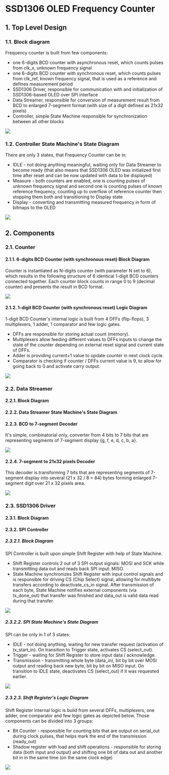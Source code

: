 # SSD1306 OLED Frequency Counter

## 1. Top Level Design

### 1.1. Block diagram

Frequency counter is built from few components:
- one 6-digits BCD counter with asynchronous reset, which counts pulses from clk_x, unknown frequency signal
- one 6-digits BCD counter with synchronous reset, which counts pulses from clk_ref, known frequency signal, that is used as a reference and defines measurement period
- SSD1306 Driver, responsible for communication with and initialization of SSD1306-based OLED over SPI interface
- Data Streamer, responsible for conversion of measurement result from BCD to enlarged 7-segment format (with size of a digit defined as 21x32 pixels)
- Controller, simple State Machine responsible for synchronization between all other blocks

<img src="docs/diagrams/Block Diagram.drawio.svg">

### 1.2. Controller State Machine's State Diagram

There are only 3 states, that Frequency Counter can be in:
- IDLE - not doing anything meaningful, waiting only for Data Streamer to become ready (that also means that SSD1306 OLED was initialized first time after reset and can be now updated with data to be displayed)
- Measure - both counters are enabled, one is counting pulses of unknown frequency signal and second one is counting pulses of known reference frequency, counting up to overflow of reference counter then stopping them both and transitioning to Display state
- Display - converting and transmitting measured frequency in form of bitmaps to the OLED

<img src="docs/diagrams/Controller State Machine.drawio.svg">

## 2. Components

### 2.1. Counter

#### 2.1.1. 6-digits BCD Counter (with synchronous reset) Block Diagram

Counter is instantiated as N-digits counter (with parameter N set to 6), which results in the following structure of 6 identical 1-digit BCD counters connected together. Each counter block counts in range 0 to 9 (decimal counter) and presents the result in BCD format.

<img src="docs/diagrams/Ndigit Cnt Block Diagram.drawio.svg">

#### 2.1.2. 1-digit BCD Counter (with synchronous reset) Logic Diagram

1-digit BCD Counter's internal logic is built from 4 DFFs (flip-flops), 3 multiplexers, 1 adder, 1 comparator and few logic gates.
- DFFs are responsible for storing actual count (memory).
- Multiplexers allow feeding different values to DFFs inputs to change the state of the counter depending on external reset signal and current state of DFFs.
- Adder is providing current+1 value to update counter in next clock cycle.
- Comparator is checking if counter / DFFs current value is 9, to allow for going back to 0 and activate carry output.

<img src="docs/diagrams/1digit Cnt Diagram.drawio.svg">

### 2.2. Data Streamer

#### 2.2.1. Block Diagram

#### 2.2.2. Data Streamer State Machine's State Diagram

#### 2.2.3. BCD to 7-segment Decoder

It's simple, combinatorial only, converter from 4 bits to 7 bits that are representing segments of 7-segment display {g, f, e, d, c, b, a}.

<img src="docs/screenshots/7segment decoder.png">

#### 2.2.4. 7-segment to 21x32 pixels Decoder

This decoder is transforming 7 bits that are representing segments of 7-segment display into several (21 x 32 / 8 = 84) bytes forming enlarged 7-segment digit over 21 x 32 pixels area.

<img src="docs/screenshots/21x32pix Digit Big.png">

### 2.3. SSD1306 Driver

#### 2.3.1. Block Diagram

#### 2.3.2. SPI Controller

##### 2.3.2.1. Block Diagram

SPI Controller is built upon simple Shift Register with help of State Machine.
- Shift Register controls 2 out of 3 SPI output signals: MOSI and SCK while transmitting data out and reads back SPI input: MISO.
- State Machine synchronizes Shift Register with input control signals and is responsible for driving CS (Chip Select) signal, allowing for multibyte transfers according to deactivate_cs_in signal. After transmission of each byte, State Machine notifies external components (via tx_done_out) that transfer was finished and data_out is valid data read during that transfer.

<img src="docs/diagrams/SPI.drawio.svg">

##### 2.3.2.2. SPI State Machine's State Diagram

SPI can be only in 1 of 3 states:
- IDLE - not doing anything, waiting for new transfer request (activation of tx_start_in). On transition to Trigger state, activates CS (select_out).
- Trigger - waiting for Shift Register to store input data / acknowledge.
- Transmission - transmitting whole byte (data_in), bit by bit over MOSI output and reading back new byte, bit by bit on MISO input. On transition to IDLE state, deactivates CS (select_out) if it was requested earlier.

<img src="docs/diagrams/SPI State Machine.drawio.svg">

##### 2.3.2.3. Shift Register's Logic Diagram

Shift Register internal logic is build from several DFFs, multiplexers, one adder, one comparator and few logic gates as depicted below. Those components can be divided into 3 groups:
- Bit Counter - responsible for counting bits that are output on serial_out during clock pulses, that helps mark the end of the transmission (ready_out)
- Shadow register with load and shift operations - responsible for storing data (both input and output) and shifting one bit of data out and another bit in in the same time (on the same clock edge)

<img src="docs/diagrams/Shift Register.drawio.svg">
